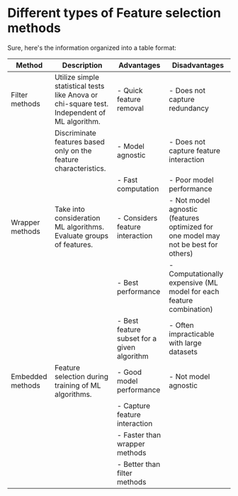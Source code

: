 # Different types of Feature selection methods

Sure, here's the information organized into a table format:

| Method           | Description                                                                                      | Advantages                                  | Disadvantages                                           |
|------------------|--------------------------------------------------------------------------------------------------|---------------------------------------------|---------------------------------------------------------|
| Filter methods   | Utilize simple statistical tests like Anova or chi-square test. Independent of ML algorithm.    | - Quick feature removal                    | - Does not capture redundancy                           |
|                  | Discriminate features based only on the feature characteristics.                                | - Model agnostic                           | - Does not capture feature interaction                  |
|                  |                                                                                                  | - Fast computation                         | - Poor model performance                                |
| Wrapper methods  | Take into consideration ML algorithms. Evaluate groups of features.                             | - Considers feature interaction            | - Not model agnostic (features optimized for one model may not be best for others) |
|                  |                                                                                                  | - Best performance                         | - Computationally expensive (ML model for each feature combination) |
|                  |                                                                                                  | - Best feature subset for a given algorithm | - Often impracticable with large datasets               |
| Embedded methods | Feature selection during training of ML algorithms.                                               | - Good model performance                  | - Not model agnostic                                    |
|                  |                                                                                                  | - Capture feature interaction             |                                                         |
|                  |                                                                                                  | - Faster than wrapper methods             |                                                         |
|                  |                                                                                                  | - Better than filter methods               |                                                         |
